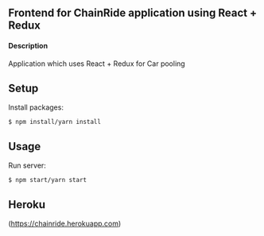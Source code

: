 ## Frontend for ChainRide application using React + Redux 

#### Description
Application which uses React + Redux for Car pooling

## Setup
Install packages:
```
$ npm install/yarn install
```

## Usage
Run server:
```
$ npm start/yarn start
```

## Heroku
(https://chainride.herokuapp.com)
